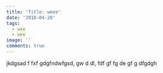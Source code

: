 ```yaml
---
title: 'Title: weee'
date: '2018-04-28'
tags:
  - wee
  - wee
image: ''
comments: true
---
```

jkdgsad f fxf gdgfndwfgsd, gw d dl, fdf gf fg de gf g dfgdgh
